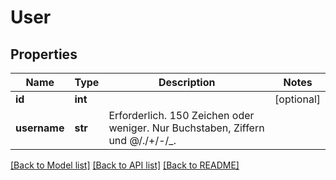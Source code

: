 # User

## Properties
Name | Type | Description | Notes
------------ | ------------- | ------------- | -------------
**id** | **int** |  | [optional] 
**username** | **str** | Erforderlich. 150 Zeichen oder weniger. Nur Buchstaben, Ziffern und @/./+/-/_. | 

[[Back to Model list]](../README.md#documentation-for-models) [[Back to API list]](../README.md#documentation-for-api-endpoints) [[Back to README]](../README.md)


